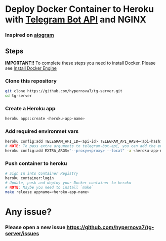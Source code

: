 # Deploy Docker Container to Heroku with [Telegram Bot API](https://github.com/tdlib/telegram-bot-api) and NGINX

### Inspired on [aiogram](https://github.com/aiogram/telegram-bot-api)

## Steps

**IMPORTANT!!** To complete these steps you need to install Docker. Please see [Install Docker Engine](https://docs.docker.com/engine/install/)


### Clone this repository

```bash
git clone https://github.com/hypernova7/tg-server.git
cd tg-server
```
### Create a Heroku app

```bash
heroku apps:create <heroku-app-name>
```

### Add required environmet vars

```bash
heroku config:add TELEGRAM_API_ID=<api-id> TELEGRAM_API_HASH=<api-hash> -a <heroku-app-name>
# NOTE: To pass extra arguments to telegram-bot-api, you can add the environment var EXTRA_ARGS
heroku config:add EXTRA_ARGS="--proxy=<proxy> --local" -a <heroku-app-name>
```

### Push container to heroku

```bash
# Sign In into Container Registry
heroku container:login
# Update, push and deploy your Docker container to heroku
# NOTE: Maybe you need to install `make`
make release appname=<heroku-app-name>
```

# Any issue?

### Please open a new issue https://github.com/hypernova7/tg-server/issues